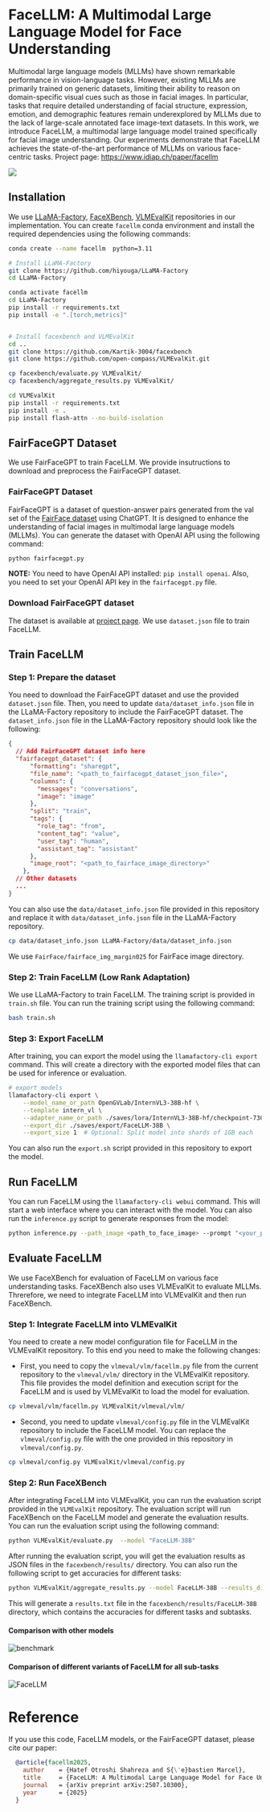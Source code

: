 # FaceLLM: A Multimodal Large Language Model for Face Understanding
Multimodal large language models (MLLMs) have shown remarkable performance in vision-language tasks. However, existing MLLMs are primarily trained on generic datasets, limiting their ability to reason on domain-specific visual cues such as those in facial images. In particular, tasks that require detailed understanding of facial structure, expression, emotion, and demographic features remain underexplored by MLLMs due to the lack of large-scale annotated face image-text datasets. In this work, we introduce FaceLLM, a multimodal large language model trained specifically for facial image understanding. Our experiments demonstrate that FaceLLM achieves the state-of-the-art performance of MLLMs on various face-centric tasks. Project page: https://www.idiap.ch/paper/facellm

![](assets/overall_acc.png)

## Installation
We use [LLaMA-Factory](https://github.com/hiyouga/LLaMA-Factory), [FaceXBench](https://github.com/Kartik-3004/facexbench), [VLMEvalKit](https://github.com/open-compass/VLMEvalKit.git) repositories in our implementation. You can create `facellm` conda environment and install the required dependencies using the following commands: 
```sh
conda create --name facellm  python=3.11

# Install LLaMA-Factory
git clone https://github.com/hiyouga/LLaMA-Factory
cd LLaMA-Factory

conda activate facellm
cd LLaMA-Factory
pip install -r requirements.txt
pip install -e ".[torch,metrics]"


# Install facexbench and VLMEvalKit
cd ..
git clone https://github.com/Kartik-3004/facexbench
git clone https://github.com/open-compass/VLMEvalKit.git

cp facexbench/evaluate.py VLMEvalKit/
cp facexbench/aggregate_results.py VLMEvalKit/

cd VLMEvalKit
pip install -r requirements.txt
pip install -e .
pip install flash-attn --no-build-isolation
```

## FairFaceGPT Dataset
We use FairFaceGPT to train FaceLLM. We provide insutructions to download and preprocess the FairFaceGPT dataset. 

### FairFaceGPT Dataset
FairFaceGPT is a dataset of question-answer pairs generated from the val set of the [FairFace dataset](https://github.com/joojs/fairface) using ChatGPT. It is designed to enhance the understanding of facial images in multimodal large language models (MLLMs). You can generate the dataset with OpenAI API using the following command:

```sh
python fairfacegpt.py
```

**NOTE:** You need to have OpenAI API installed: `pip install openai`. Also, you need to set your OpenAI API key in the `fairfacegpt.py` file.


### Download FairFaceGPT dataset
The dataset is available at [project page](https://www.idiap.ch/paper/facellm). We use `dataset.json` file to train FaceLLM. 


## Train FaceLLM
### Step 1: Prepare the dataset
You need to download the FairFaceGPT dataset and use the provided `dataset.json` file. Then, you need to update `data/dataset_info.json` file in the LLaMA-Factory repository to include the FairFaceGPT dataset. The `dataset_info.json` file in the LLaMA-Factory repository should look like the following:
```json
{
  // Add FairFaceGPT dataset info here
  "fairfacegpt_dataset": {
      "formatting": "sharegpt",
      "file_name": "<path_to_fairfacegpt_dataset_json_file>",
      "columns": {
        "messages": "conversations",
        "image": "image"
      },
      "split": "train",
      "tags": {
        "role_tag": "from",
        "content_tag": "value",
        "user_tag": "human",
        "assistant_tag": "assistant"
      },
      "image_root": "<path_to_fairface_image_directory>"
    },
  // Other datasets
  ...
}
```
You can also use the `data/dataset_info.json` file provided in this repository and replace it with `data/dataset_info.json` file in the LLaMA-Factory repository. 
```sh
cp data/dataset_info.json LLaMA-Factory/data/dataset_info.json
```
We use `FairFace/fairface_img_margin025` for FairFace image directory.


### Step 2: Train FaceLLM (Low Rank Adaptation)
We use LLaMA-Factory to train FaceLLM. The training script is provided in `train.sh` file. You can run the training script using the following command:
```sh
bash train.sh
```
### Step 3: Export FaceLLM
After training, you can export the model using the `llamafactory-cli export` command. 
This will create a directory with the exported model files that can be used for inference or evaluation.
```sh
# export models
llamafactory-cli export \
    --model_name_or_path OpenGVLab/InternVL3-38B-hf \
    --template intern_vl \
    --adapter_name_or_path ./saves/lora/InternVL3-38B-hf/checkpoint-7303 \
    --export_dir ./saves/export/FaceLLM-38B \
    --export_size 1  # Optional: Split model into shards of 1GB each
```
You can also run the `export.sh` script provided in this repository to export the model.
## Run FaceLLM
You can run FaceLLM using the `llamafactory-cli webui` command. This will start a web interface where you can interact with the model. You can also run the `inference.py` script to generate responses from the model:
```sh
python inference.py --path_image <path_to_face_image> --prompt "<your_prompt>"
```

## Evaluate FaceLLM
We use FaceXBench for evaluation of FaceLLM on various face understanding tasks. FaceXBench also uses VLMEvalKit to evaluate MLLMs. Threrefore, we need to integrate FaceLLM into VLMEvalKit and then run FaceXBench. 
### Step 1: Integrate FaceLLM into VLMEvalKit
You need to create a new model configuration file for FaceLLM in the VLMEvalKit repository. To this end you need to make the following changes:
- First, you need to copy the `vlmeval/vlm/facellm.py` file from the current repository to the `vlmeval/vlm/` directory in the VLMEvalKit repository. This file provides the model definition and execution script for the FaceLLM and is used by VLMEvalKit to load the model for evaluation.
```sh
cp vlmeval/vlm/facellm.py VLMEvalKit/vlmeval/vlm/
```
- Second, you need to update `vlmeval/config.py` file in the VLMEvalKit repository to include the FaceLLM model. You can replace the `vlmeval/config.py` file with the one provided in this repository in `vlmeval/config.py`.
```sh
cp vlmeval/config.py VLMEvalKit/vlmeval/config.py
```

### Step 2: Run FaceXBench
After integrating FaceLLM into VLMEvalKit, you can run the evaluation script provided in the `VLMEvalKit` repository. The evaluation script will run FaceXBench on the FaceLLM model and generate the evaluation results.
You can run the evaluation script using the following command:
```sh
python VLMEvalKit/evaluate.py  --model "FaceLLM-38B"
```
After running the evaluation script, you will get the evaluation results as JSON files in the `facexbench/results/` directory. You can also run the following script to get accuracies for different tasks:
```sh
python VLMEvalKit/aggregate_results.py --model FaceLLM-38B --results_dir facexbench/results/FaceLLM-38B
```
This will generate a `results.txt` file in the `facexbench/results/FaceLLM-38B` directory, which contains the accuracies for different tasks and subtasks.
#### Comparison with other models
![benchmark](assets/benchmark.png)
#### Comparison of different variants of FaceLLM for all sub-tasks
![FaceLLM](assets/FaceLLM.png)

# Reference
If you use this code, FaceLLM models, or the FairFaceGPT dataset, please cite our paper:
```bibtex
  @article{facellm2025,
    author    = {Hatef Otroshi Shahreza and S{\'e}bastien Marcel},
    title     = {FaceLLM: A Multimodal Large Language Model for Face Understanding},
    journal   = {arXiv preprint arXiv:2507.10300},
    year      = {2025}
  }
```